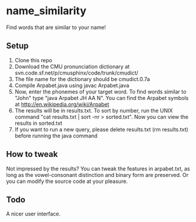 name_similarity
===============

Find words that are similar to your name! 

Setup
----------
1. Clone this repo
2. Download the CMU pronunciation dictionary at svn.code.sf.net/p/cmusphinx/code/trunk/cmudict/
3. The file name for the dictionary should be cmudict.0.7a
4. Compile Arpabet.java using javac Arpabet.java
5. Now, enter the phonemes of your target word. To find words similar to "John" type "java Arpabet JH AA N". You can find the Arpabet symbols at http://en.wikipedia.org/wiki/Arpabet
6. The results will be in results.txt. To sort by number, run the UNIX command "cat results.txt | sort -nr > sorted.txt". Now you can view the results in sorted.txt
7. If you want to run a new query, please delete results.txt (rm results.txt) before running the java command

How to tweak
------------
Not impressed by the results? You can tweak the features in arpabet.txt, as long as the vowel-consonant distinction and binary form are preserved. Or you can modify the source code at your pleasure.

Todo
--------------
A nicer user interface.
